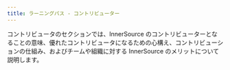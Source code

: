 ```yaml
---
title: ラーニングパス - コントリビューター
---
```

コントリビュータのセクションでは、InnerSource のコントリビューターとなることの意味、優れたコントリビュータになるための心構え、コントリビューションの仕組み、およびチームや組織に対する InnerSource のメリットについて説明します。